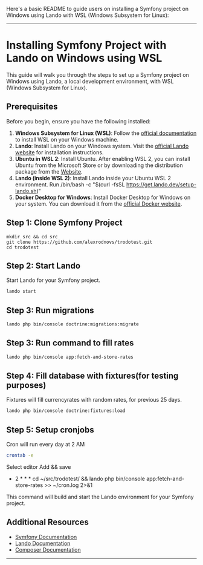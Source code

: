 Here's a basic README to guide users on installing a Symfony project on Windows using Lando with WSL (Windows Subsystem for Linux):

---

# Installing Symfony Project with Lando on Windows using WSL

This guide will walk you through the steps to set up a Symfony project on Windows using Lando, a local development environment, with WSL (Windows Subsystem for Linux).

## Prerequisites

Before you begin, ensure you have the following installed:

1. **Windows Subsystem for Linux (WSL)**: Follow the [official documentation](https://docs.microsoft.com/en-us/windows/wsl/install) to install WSL on your Windows machine.
2. **Lando**: Install Lando on your Windows system. Visit the [official Lando website](https://docs.lando.dev/install/windows.html) for installation instructions.
3. **Ubuntu in WSL 2**: Install Ubuntu. After enabling WSL 2, you can install Ubuntu from the Microsoft Store or by downloading the distribution package from the [Website](https://apps.microsoft.com/detail/9n6svws3rx71?rtc=1&hl=lv-lv&gl=LV).
4. **Lando (inside WSL 2)**: Install Lando inside your Ubuntu WSL 2 environment. Run /bin/bash -c "$(curl -fsSL https://get.lando.dev/setup-lando.sh)"
6. **Docker Desktop for Windows**: Install Docker Desktop for Windows on your system. You can download it from the [official Docker website](https://www.docker.com/products/docker-desktop/).


## Step 1: Clone Symfony Project

```ubuntu bash
mkdir src && cd src
git clone https://github.com/alexrodnovs/trodotest.git
cd trodotest
```

## Step 2: Start Lando

Start Lando for your Symfony project.

```bash
lando start
```

## Step 3: Run migrations
```bash
lando php bin/console doctrine:migrations:migrate
```
## Step 3: Run command to fill rates
```bash
lando php bin/console app:fetch-and-store-rates
```
## Step 4: Fill database with fixtures(for testing purposes)
Fixtures will fill currencyrates with random rates, for previous 25 days.
```bash
lando php bin/console doctrine:fixtures:load
```
## Step 5: Setup cronjobs
Cron will run every day at 2 AM
```bash
crontab -e
```
Select editor
Add && save 
* 2 * * * cd ~/src/trodotest/ && lando php bin/console app:fetch-and-store-rates >> ~/cron.log 2>&1

This command will build and start the Lando environment for your Symfony project.

## Additional Resources

- [Symfony Documentation](https://symfony.com/doc)
- [Lando Documentation](https://docs.lando.dev/)
- [Composer Documentation](https://getcomposer.org/doc/)

---
